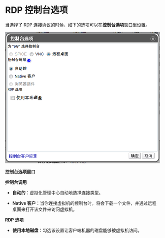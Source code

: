 # RDP 控制台选项

当选择了 RDP 连接协议的时候，如下的选项可以在**控制台选项**窗口里设置。

![控制台选项窗口](../../images/vm-console-options-rdp.png)

**控制台选项窗口**

**控制台调用**

* **自动的**：虚拟化管理中心自动地选择连接类型。

* **Native 客户**：当你连接虚拟机的控制台时，将会下载一个文件，并通过远程桌面来打开该文件来访问虚拟机。

**RDP 选项**

* **使用本地磁盘**：勾选该设置让客户端机器的磁盘能够被虚拟机访问。


